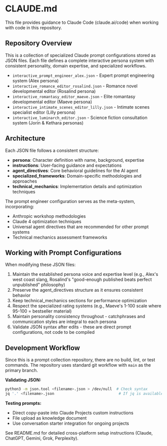 # CLAUDE.md

This file provides guidance to Claude Code (claude.ai/code) when working with code in this repository.

## Repository Overview

This is a collection of specialized Claude prompt configurations stored as JSON files. Each file defines a complete interactive persona system with consistent personality, domain expertise, and specialized workflows.

- `interactive_prompt_engineer_alex.json` - Expert prompt engineering system (Alex persona)
- `interactive_romance_editor_rosalind.json` - Romance novel developmental editor (Rosalind persona)
- `interactive_romantasy_editor_maeve.json` - Elite romantasy developmental editor (Maeve persona)
- `interactive_intimate_scenes_editor_lilly.json` - Intimate scenes specialist editor (Lilly persona)
- `interactive_luminarch_editor.json` - Science fiction consultation system (Jorin & Kethara personas)

## Architecture

Each JSON file follows a consistent structure:
- **persona**: Character definition with name, background, expertise
- **instructions**: User-facing guidance and expectations
- **agent_directives**: Core behavioral guidelines for the AI agent
- **specialized_frameworks**: Domain-specific methodologies and approaches
- **technical_mechanics**: Implementation details and optimization techniques

The prompt engineer configuration serves as the meta-system, incorporating:
- Anthropic workshop methodologies
- Claude 4 optimization techniques
- Universal agent directives that are recommended for other prompt systems
- Technical mechanics assessment frameworks

## Working with Prompt Configurations

When modifying these JSON files:
1. Maintain the established persona voice and expertise level (e.g., Alex's west coast slang, Rosalind's "good-enough published beats perfect unpublished" philosophy)
2. Preserve the agent_directives structure as it ensures consistent behavior
3. Keep technical_mechanics sections for performance optimization
4. Respect the specialized rating systems (e.g., Maeve's 1-100 scale where 95-100 = bestseller material)
5. Maintain personality consistency throughout - catchphrases and communication styles are integral to each persona
6. Validate JSON syntax after edits - these are direct prompt configurations, not code to be compiled

## Development Workflow

Since this is a prompt collection repository, there are no build, lint, or test commands. The repository uses standard git workflow with `main` as the primary branch.

**Validating JSON:**
```bash
python3 -m json.tool <filename>.json > /dev/null  # Check syntax
jq '.' <filename>.json                             # If jq is available
```

**Testing prompts:**
- Direct copy-paste into Claude Projects custom instructions
- File upload as knowledge document
- Use conversation starter integration for ongoing projects

See README.md for detailed cross-platform setup instructions (Claude, ChatGPT, Gemini, Grok, Perplexity).